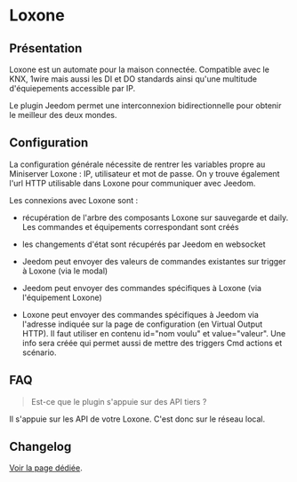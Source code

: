 # Loxone

## Présentation

Loxone est un automate pour la maison connectée. Compatible avec le KNX, 1wire mais aussi les DI et DO standards ainsi qu'une multitude d'équiepements accessible par IP.

Le plugin Jeedom permet une interconnexion bidirectionnelle pour obtenir le meilleur des deux mondes.

## Configuration

La configuration générale nécessite de rentrer les variables propre au Miniserver Loxone : IP, utilisateur et mot de passe. On y trouve également l'url HTTP utilisable dans Loxone pour communiquer avec Jeedom.

Les connexions avec Loxone sont :

  - récupération de l'arbre des composants Loxone sur sauvegarde et daily. Les commandes et équipements correspondant sont créés
  
  - les changements d'état sont récupérés par Jeedom en websocket
  
  - Jeedom peut envoyer des valeurs de commandes existantes sur trigger à Loxone (via le modal)
  
  - Jeedom peut envoyer des commandes spécifiques à Loxone (via l'équipement Loxone)
  
  - Loxone peut envoyer des commandes spécifiques à Jeedom via l'adresse indiquée sur la page de configuration (en Virtual Output HTTP). Il faut utiliser en contenu id="nom voulu" et value="valeur". Une info sera créée qui permet aussi de mettre des triggers Cmd actions et scénario.

## FAQ

> Est-ce que le plugin s'appuie sur des API tiers ?

Il s'appuie sur les API de votre Loxone. C'est donc sur le réseau local.

## Changelog

[Voir la page dédiée](changelog.md).
